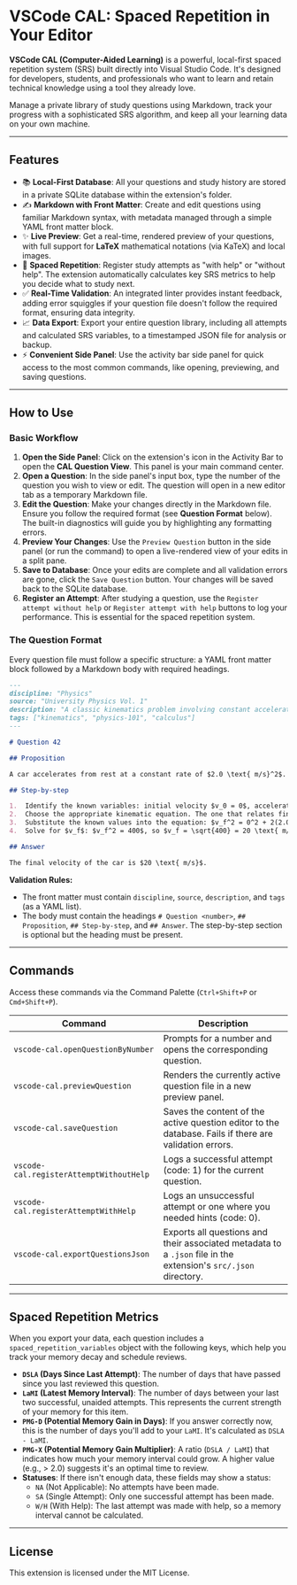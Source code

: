 # VSCode CAL: Spaced Repetition in Your Editor

**VSCode CAL (Computer-Aided Learning)** is a powerful, local-first spaced repetition system (SRS) built directly into Visual Studio Code. It's designed for developers, students, and professionals who want to learn and retain technical knowledge using a tool they already love.

Manage a private library of study questions using Markdown, track your progress with a sophisticated SRS algorithm, and keep all your learning data on your own machine.

---

## Features

- 📚 **Local-First Database**: All your questions and study history are stored in a private SQLite database within the extension's folder.
- ✍️ **Markdown with Front Matter**: Create and edit questions using familiar Markdown syntax, with metadata managed through a simple YAML front matter block.
- ✨ **Live Preview**: Get a real-time, rendered preview of your questions, with full support for **LaTeX** mathematical notations (via KaTeX) and local images.
- 🧠 **Spaced Repetition**: Register study attempts as "with help" or "without help". The extension automatically calculates key SRS metrics to help you decide what to study next.
- ✅ **Real-Time Validation**: An integrated linter provides instant feedback, adding error squiggles if your question file doesn't follow the required format, ensuring data integrity.
- 📈 **Data Export**: Export your entire question library, including all attempts and calculated SRS variables, to a timestamped JSON file for analysis or backup.
- ⚡ **Convenient Side Panel**: Use the activity bar side panel for quick access to the most common commands, like opening, previewing, and saving questions.

---

## How to Use

### Basic Workflow

1.  **Open the Side Panel**: Click on the extension's icon in the Activity Bar to open the **CAL Question View**. This panel is your main command center.
2.  **Open a Question**: In the side panel's input box, type the number of the question you wish to view or edit. The question will open in a new editor tab as a temporary Markdown file.
3.  **Edit the Question**: Make your changes directly in the Markdown file. Ensure you follow the required format (see **Question Format** below). The built-in diagnostics will guide you by highlighting any formatting errors.
4.  **Preview Your Changes**: Use the `Preview Question` button in the side panel (or run the command) to open a live-rendered view of your edits in a split pane.
5.  **Save to Database**: Once your edits are complete and all validation errors are gone, click the `Save Question` button. Your changes will be saved back to the SQLite database.
6.  **Register an Attempt**: After studying a question, use the `Register attempt without help` or `Register attempt with help` buttons to log your performance. This is essential for the spaced repetition system.

### The Question Format

Every question file must follow a specific structure: a YAML front matter block followed by a Markdown body with required headings.

```markdown
---
discipline: "Physics"
source: "University Physics Vol. 1"
description: "A classic kinematics problem involving constant acceleration."
tags: ["kinematics", "physics-101", "calculus"]
---

# Question 42

## Proposition

A car accelerates from rest at a constant rate of $2.0 \text{ m/s}^2$. What is its velocity after traveling $100 \text{ m}$?

## Step-by-step

1.  Identify the known variables: initial velocity $v_0 = 0$, acceleration $a = 2.0 \text{ m/s}^2$, and displacement $\Delta x = 100 \text{ m}$.
2.  Choose the appropriate kinematic equation. The one that relates final velocity, initial velocity, acceleration, and displacement is $v_f^2 = v_0^2 + 2a\Delta x$.
3.  Substitute the known values into the equation: $v_f^2 = 0^2 + 2(2.0)(100)$.
4.  Solve for $v_f$: $v_f^2 = 400$, so $v_f = \sqrt{400} = 20 \text{ m/s}$.

## Answer

The final velocity of the car is $20 \text{ m/s}$.
```

**Validation Rules:**

- The front matter must contain `discipline`, `source`, `description`, and `tags` (as a YAML list).
- The body must contain the headings `# Question <number>`, `## Proposition`, `## Step-by-step`, and `## Answer`. The step-by-step section is optional but the heading must be present.

---

## Commands

Access these commands via the Command Palette (`Ctrl+Shift+P` or `Cmd+Shift+P`).

| Command                                 | Description                                                                                                     |
| --------------------------------------- | --------------------------------------------------------------------------------------------------------------- |
| `vscode-cal.openQuestionByNumber`       | Prompts for a number and opens the corresponding question.                                                      |
| `vscode-cal.previewQuestion`            | Renders the currently active question file in a new preview panel.                                              |
| `vscode-cal.saveQuestion`               | Saves the content of the active question editor to the database. Fails if there are validation errors.          |
| `vscode-cal.registerAttemptWithoutHelp` | Logs a successful attempt (code: 1) for the current question.                                                   |
| `vscode-cal.registerAttemptWithHelp`    | Logs an unsuccessful attempt or one where you needed hints (code: 0).                                           |
| `vscode-cal.exportQuestionsJson`        | Exports all questions and their associated metadata to a `.json` file in the extension's `src/.json` directory. |

---

## Spaced Repetition Metrics

When you export your data, each question includes a `spaced_repetition_variables` object with the following keys, which help you track your memory decay and schedule reviews.

- **`DSLA` (Days Since Last Attempt)**: The number of days that have passed since you last reviewed this question.
- **`LaMI` (Latest Memory Interval)**: The number of days between your last two successful, unaided attempts. This represents the current strength of your memory for this item.
- **`PMG-D` (Potential Memory Gain in Days)**: If you answer correctly now, this is the number of days you'll add to your `LaMI`. It's calculated as `DSLA - LaMI`.
- **`PMG-X` (Potential Memory Gain Multiplier)**: A ratio (`DSLA / LaMI`) that indicates how much your memory interval could grow. A higher value (e.g., \> 2.0) suggests it's an optimal time to review.
- **Statuses**: If there isn't enough data, these fields may show a status:
  - `NA` (Not Applicable): No attempts have been made.
  - `SA` (Single Attempt): Only one successful attempt has been made.
  - `W/H` (With Help): The last attempt was made with help, so a memory interval cannot be calculated.

---

## License

This extension is licensed under the MIT License.

